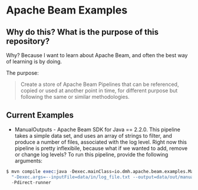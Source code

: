 # Apache Beam Examples

## Why do this? What is the purpose of this repository?

Why? Because I want to learn about Apache Beam, and often the best way of learning is by doing.

The purpose:

> Create a store of Apache Beam Pipelines that can be referenced, copied or used at another point in time,
for different purpose but following the same or similar methodologies.

## Current Examples

- ManualOutputs - Apache Beam SDK for Java == 2.2.0. This pipeline takes a simple data set, and uses an array of strings to filter,
and produce a number of files, associated with the log level. Right now this pipeline is pretty inflexibile,
because what if we wanted to add, remove or change log levels?
To run this pipeline, provide the following arguments:
```s
$ mvn compile exec:java -Dexec.mainClass=io.dmh.apache.beam.examples.ManualOutputs \
  "-Dexec.args=--inputFile=data/in/log_file.txt --output=data/out/manual" \
  -Pdirect-runner
```
